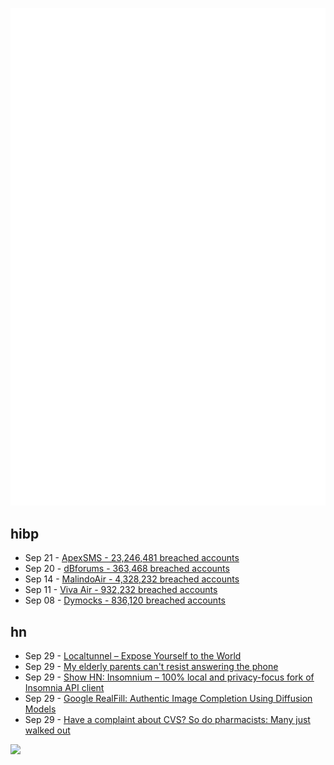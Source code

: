 ![Metrics](https://raw.githubusercontent.com/phixion/phixion/master/metrics.svg)

## hibp

<!--
for https://github.com/phixion/phixion/blob/main/.github/workflows/feeds.yml
-->
<!--START_SECTION:haveibeenpwnd-->
- Sep 21 - [ApexSMS - 23,246,481 breached accounts](https://haveibeenpwned.com/PwnedWebsites#ApexSMS)
- Sep 20 - [dBforums - 363,468 breached accounts](https://haveibeenpwned.com/PwnedWebsites#dBforums)
- Sep 14 - [MalindoAir - 4,328,232 breached accounts](https://haveibeenpwned.com/PwnedWebsites#MalindoAir)
- Sep 11 - [Viva Air - 932,232 breached accounts](https://haveibeenpwned.com/PwnedWebsites#VivaAir)
- Sep 08 - [Dymocks - 836,120 breached accounts](https://haveibeenpwned.com/PwnedWebsites#Dymocks)
<!--END_SECTION:haveibeenpwnd-->

## hn

<!--
for https://github.com/phixion/phixion/blob/main/.github/workflows/feeds.yml
-->
<!--START_SECTION:hn-->
- Sep 29 - [Localtunnel – Expose Yourself to the World](https://theboroer.github.io/localtunnel-www/)
- Sep 29 - [My elderly parents can't resist answering the phone](https://www.bogleheads.org/forum/viewtopic.php?t=413383)
- Sep 29 - [Show HN: Insomnium – 100% local and privacy-focus fork of Insomnia API client](https://github.com/ArchGPT/insomnium)
- Sep 29 - [Google RealFill: Authentic Image Completion Using Diffusion Models](https://realfill.github.io/)
- Sep 29 - [Have a complaint about CVS? So do pharmacists: Many just walked out](https://text.npr.org/1202365487)
<!--END_SECTION:hn-->

<!--
for https://yhype.me
-->
![](https://hit.yhype.me/github/profile?user_id=13013670)
